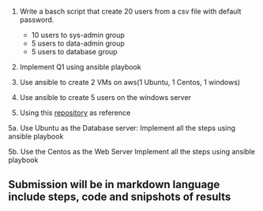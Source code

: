 1. Write a basch script that create 20 users from a csv file with default password.
    * 10 users to sys-admin group
    * 5 users to data-admin group
    * 5 users to database group

2. Implement Q1 using ansible playbook

3. Use ansible to create 2 VMs on aws(1 Ubuntu, 1 Centos, 1 windows)

4. Use ansible to create 5 users on the windows server

5. Using this [repository](https://github.com/kodekloudhub/learning-app-ecommerce.git) as reference

 5a. Use Ubuntu as the Database server:
    Implement all the steps using ansible playbook

 5b. Use the Centos as the Web Server
    Implement all the steps using ansible playbook


## Submission will be in markdown language include steps, code and snipshots of results
    
